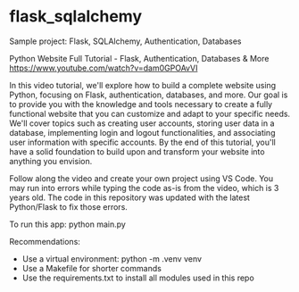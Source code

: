 # flask_sqlalchemy
Sample project: Flask, SQLAlchemy, Authentication, Databases

Python Website Full Tutorial - Flask, Authentication, Databases & More
https://www.youtube.com/watch?v=dam0GPOAvVI

In this video tutorial, we'll explore how to build a complete website using Python, focusing on Flask, authentication, databases, and more. Our goal is to provide you with the knowledge and tools necessary to create a fully functional website that you can customize and adapt to your specific needs. We'll cover topics such as creating user accounts, storing user data in a database, implementing login and logout functionalities, and associating user information with specific accounts. By the end of this tutorial, you'll have a solid foundation to build upon and transform your website into anything you envision.

Follow along the video and create your own project using VS Code.
You may run into errors while typing the code as-is from the video, which is 3 years old.
The code in this repository was updated with the latest Python/Flask to fix those errors.

To run this app: python main.py

Recommendations:
- Use a virtual environment: python -m .venv venv
- Use a Makefile for shorter commands
- Use the requirements.txt to install all modules used in this repo